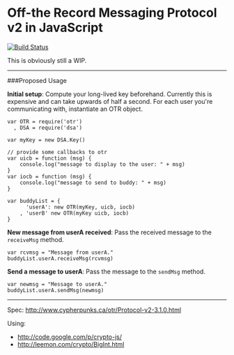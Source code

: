Off-the Record Messaging Protocol v2 in JavaScript
==================================================

[![Build Status](https://secure.travis-ci.org/arlolra/otr.png?branch=master)](http://travis-ci.org/arlolra/otr)

This is obviously still a WIP.

---

###Proposed Usage

**Initial setup**: Compute your long-lived key beforehand. Currently this is
expensive and can take upwards of half a second. For each user you're
communicating with, instantiate an OTR object.

	var OTR = require('otr')
	  , DSA = require('dsa')

	var myKey = new DSA.Key()

	// provide some callbacks to otr
	var uicb = function (msg) {
		console.log("message to display to the user: " + msg)
	}
	var iocb = function (msg) {
		console.log("message to send to buddy: " + msg)
	} 

	var buddyList = {
		  'userA': new OTR(myKey, uicb, iocb)
		, 'userB' new OTR(myKey uicb, iocb)
	}

**New message from userA received**: Pass the received message to the `receiveMsg`
method.

	var rcvmsg = "Message from userA."
	buddyList.userA.receiveMsg(rcvmsg)

**Send a message to userA**: Pass the message to the `sendMsg` method.

	var newmsg = "Message to userA."
	buddyList.userA.sendMsg(newmsg)

---

Spec: http://www.cypherpunks.ca/otr/Protocol-v2-3.1.0.html

Using:

- http://code.google.com/p/crypto-js/
- http://leemon.com/crypto/BigInt.html